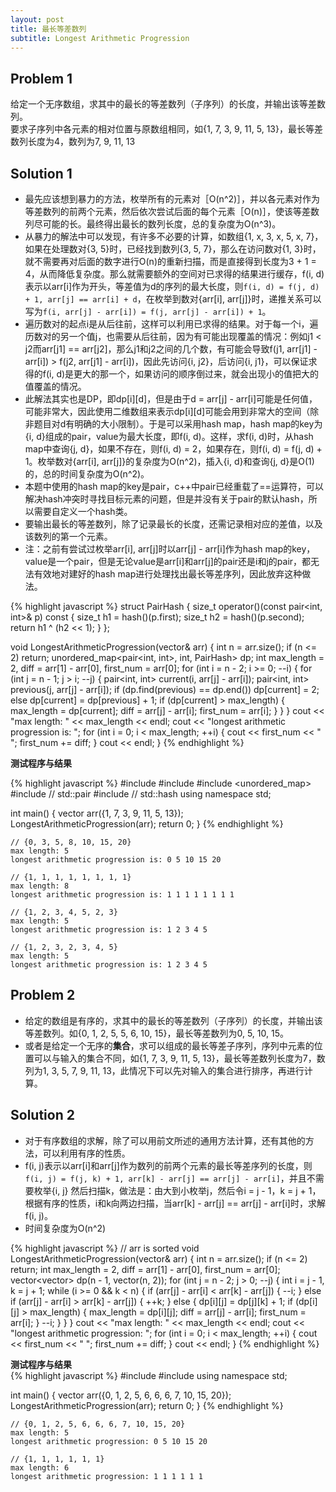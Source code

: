 ```yaml
---
layout: post
title: 最长等差数列
subtitle: Longest Arithmetic Progression
---
```


## Problem 1
给定一个无序数组，求其中的最长的等差数列（子序列）的长度，并输出该等差数列。  
要求子序列中各元素的相对位置与原数组相同，如{1, 7, 3, 9, 11, 5, 13}，最长等差数列长度为4，数列为7, 9, 11, 13

## Solution 1  
* 最先应该想到暴力的方法，枚举所有的元素对［O(n^2)］，并以各元素对作为等差数列的前两个元素，然后依次尝试后面的每个元素［O(n)］，使该等差数列尽可能的长。最终得出最长的数列长度，总的复杂度为O(n^3)。  
* 从暴力的解法中可以发现，有许多不必要的计算，如数组{1, x, 3, x, 5, x, 7}，如果在处理数对{3, 5}时，已经找到数列{3, 5, 7}，那么在访问数对{1, 3}时，就不需要再对后面的数字进行O(n)的重新扫描，而是直接得到长度为3 + 1 = 4，从而降低复杂度。那么就需要额外的空间对已求得的结果进行缓存，f(i, d)表示以arr[i]作为开头，等差值为d的序列的最大长度，则`f(i, d) = f(j, d) + 1, arr[j] == arr[i] + d`，在枚举到数对{arr[i], arr[j]}时，递推关系可以写为`f(i, arr[j] - arr[i]) = f(j, arr[j] - arr[i]) + 1`。  
* 遍历数对的起点i是从后往前，这样可以利用已求得的结果。对于每一个i，遍历数对的另一个值j，也需要从后往前，因为有可能出现覆盖的情况：例如j1 < j2而arr[j1] == arr[j2]，那么j1和j2之间的几个数，有可能会导致f(j1, arr[j1] - arr[i]) > f(j2, arr[j1] - arr[i])，因此先访问{i, j2}，后访问{i, j1}，可以保证求得的f(i, d)是更大的那一个，如果访问的顺序倒过来，就会出现小的值把大的值覆盖的情况。   
* 此解法其实也是DP，即dp[i][d]，但是由于d = arr[j] - arr[i]可能是任何值，可能非常大，因此使用二维数组来表示dp[i][d]可能会用到非常大的空间（除非题目对d有明确的大小限制）。于是可以采用hash map，hash map的key为{i, d}组成的pair，value为最大长度，即f(i, d)。这样，求f(i, d)时，从hash map中查询{j, d}，如果不存在，则f(i, d) = 2，如果存在，则f(i, d) = f(j, d) + 1。枚举数对{arr[i], arr[j]}的复杂度为O(n^2)，插入{i, d}和查询{j, d}是O(1)的，总的时间复杂度为O(n^2)。    
* 本题中使用的hash map的key是pair，c++中pair已经重载了==运算符，可以解决hash冲突时寻找目标元素的问题，但是并没有关于pair的默认hash，所以需要自定义一个hash类。
* 要输出最长的等差数列，除了记录最长的长度，还需记录相对应的差值，以及该数列的第一个元素。  
* 注：之前有尝试过枚举arr[i], arr[j]时以arr[j] - arr[i]作为hash map的key，value是一个pair，但是无论value是arr[i]和arr[j]的pair还是i和j的pair，都无法有效地对建好的hash map进行处理找出最长等差序列，因此放弃这种做法。

{% highlight javascript %}
struct PairHash {
  size_t operator()(const pair<int, int>& p) const {
    size_t h1 = hash<int>()(p.first);
    size_t h2 = hash<int>()(p.second);
    return h1 ^ (h2 << 1);
  }
};

void LongestArithmeticProgression(vector<int>& arr) {
  int n = arr.size();
  if (n <= 2) return;
  unordered_map<pair<int, int>, int, PairHash> dp;
  int max_length = 2, diff = arr[1] - arr[0], first_num = arr[0];
  for (int i = n - 2; i >= 0; --i) {
    for (int j = n - 1; j > i; --j) {
      pair<int, int> current(i, arr[j] - arr[i]);
      pair<int, int> previous(j, arr[j] - arr[i]);
      if (dp.find(previous) == dp.end())
        dp[current] = 2;
      else
        dp[current] = dp[previous] + 1;
      if (dp[current] > max_length) {
        max_length = dp[current];
        diff = arr[j] - arr[i];
        first_num = arr[i];
      }
    }
  }
  cout << "max length: " << max_length << endl;
  cout << "longest arithmetic progression is: ";
  for (int i = 0; i < max_length; ++i) {
    cout << first_num << " ";
    first_num += diff;
  }
  cout << endl;
}
{% endhighlight %}

**测试程序与结果**

{% highlight javascript %}
#include <iostream>
#include <vector>
#include <unordered_map>
#include <utility> // std::pair
#include <functional> // std::hash
using namespace std;

int main() {
  vector<int> arr({1, 7, 3, 9, 11, 5, 13});
  LongestArithmeticProgression(arr);
  return 0;
}
{% endhighlight %}

~~~
// {0, 3, 5, 8, 10, 15, 20}
max length: 5
longest arithmetic progression is: 0 5 10 15 20 

// {1, 1, 1, 1, 1, 1, 1, 1}
max length: 8
longest arithmetic progression is: 1 1 1 1 1 1 1 1 

// {1, 2, 3, 4, 5, 2, 3}
max length: 5
longest arithmetic progression is: 1 2 3 4 5 

// {1, 2, 3, 2, 3, 4, 5}
max length: 5
longest arithmetic progression is: 1 2 3 4 5 
~~~


## Problem 2
* 给定的数组是有序的，求其中的最长的等差数列（子序列）的长度，并输出该等差数列。如{0, 1, 2, 5, 5, 6, 10, 15}，最长等差数列为0, 5, 10, 15。  
* 或者是给定一个无序的**集合**，求可以组成的最长等差子序列，序列中元素的位置可以与输入的集合不同，如{1, 7, 3, 9, 11, 5, 13}，最长等差数列长度为7，数列为1, 3, 5, 7, 9, 11, 13，此情况下可以先对输入的集合进行排序，再进行计算。  

## Solution 2  
* 对于有序数组的求解，除了可以用前文所述的通用方法计算，还有其他的方法，可以利用有序的性质。  
* f(i, j)表示以arr[i]和arr[j]作为数列的前两个元素的最长等差序列的长度，则`f(i, j) = f(j, k) + 1, arr[k] - arr[j] == arr[j] - arr[i]`，并且不需要枚举{i, j} 然后扫描k，做法是：由大到小枚举j，然后令i = j - 1，k = j + 1，根据有序的性质，i和k向两边扫描，当arr[k] - arr[j] == arr[j] - arr[i]时，求解f(i, j)。  
* 时间复杂度为O(n^2)

{% highlight javascript %}
// arr is sorted
void LongestArithmeticProgression(vector<int>& arr) {
  int n = arr.size();
  if (n <= 2) return;
  int max_length = 2, diff = arr[1] - arr[0], first_num = arr[0];
  vector<vector<int>> dp(n - 1, vector<int>(n, 2));
  for (int j = n - 2; j > 0; --j) {
    int i = j - 1, k = j + 1;
    while (i >= 0 && k < n) {
      if (arr[j] - arr[i] < arr[k] - arr[j]) {
        --i;
      } else if (arr[j] - arr[i] > arr[k] - arr[j]) {
        ++k;
      } else {
        dp[i][j] = dp[j][k] + 1;
        if (dp[i][j] > max_length) {
          max_length = dp[i][j];
          diff = arr[j] - arr[i];
          first_num = arr[i];
        }
        --i;
      }
    }
  }
  cout << "max length: " << max_length << endl;
  cout << "longest arithmetic progression: ";
  for (int i = 0; i < max_length; ++i) {
    cout << first_num << " ";
    first_num += diff;
  }
  cout << endl;
}
{% endhighlight %}


**测试程序与结果**  
{% highlight javascript %}
#include <iostream>
#include <vector>
using namespace std;

int main() {
  vector<int> arr({0, 1, 2, 5, 6, 6, 6, 7, 10, 15, 20});
  LongestArithmeticProgression(arr);
  return 0;
}
{% endhighlight %}

 
~~~
// {0, 1, 2, 5, 6, 6, 6, 7, 10, 15, 20}
max length: 5
longest arithmetic progression: 0 5 10 15 20 

// {1, 1, 1, 1, 1, 1}
max length: 6
longest arithmetic progression: 1 1 1 1 1 1
~~~




